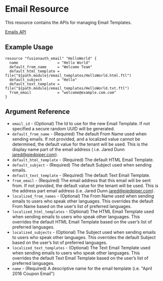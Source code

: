 # Email Resource

This resource contains the APIs for managing Email Templates.

[Emails API](https://fusionauth.io/docs/v1/tech/apis/emails)

## Example Usage

```hcl
resource "fusionauth_email" "HelloWorld" {
  name                  = "Hello World"
  default_from_name     = "Welcome Team"
  default_html_template = file("${path.module}/email_templates/HelloWorld.html.ftl")
  default_subject       = "Hello"
  default_text_template = file("${path.module}/email_templates/HelloWorld.txt.ftl")
  from_email            = "welcome@example.com.com"
}
```

## Argument Reference

* `email_id` - (Optional) The Id to use for the new Email Template. If not specified a secure random UUID will be generated.
* `default_from_name` - (Required) The default From Name used when sending emails. If not provided, and a localized value cannot be determined, the default value for the tenant will be used. This is the display name part of the email address ( i.e. Jared Dunn <jared@piedpiper.com>).
* `default_html_template` - (Required) The default HTML Email Template.
* `default_subject` - (Required) The default Subject used when sending emails.
* `default_text_template` - (Required) The default Text Email Template.
* `from_email` - (Required) The email address that this email will be sent from. If not provided, the default value for the tenant will be used. This is the address part email address (i.e. Jared Dunn <jared@piedpiper.com>).
* `localized_from_names` - (Optional) The From Name used when sending emails to users who speak other languages. This overrides the default From Name based on the user’s list of preferred languages.
* `localized_html_templates` - (Optional) The HTML Email Template used when sending emails to users who speak other languages. This overrides the default HTML Email Template based on the user’s list of preferred languages.
* `localized_subjects` - (Optional) The Subject used when sending emails to users who speak other languages. This overrides the default Subject based on the user’s list of preferred languages.
* `localized_text_templates` - (Optional) The Text Email Template used when sending emails to users who speak other languages. This overrides the default Text Email Template based on the user’s list of preferred languages.
* `name` - (Required) A descriptive name for the email template (i.e. "April 2016 Coupon Email")